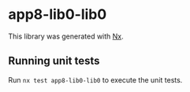 # app8-lib0-lib0

This library was generated with [Nx](https://nx.dev).

## Running unit tests

Run `nx test app8-lib0-lib0` to execute the unit tests.
